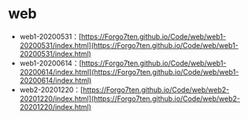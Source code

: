 # web

- web1-20200531：[https://Forgo7ten.github.io/Code/web/web1-20200531/index.html](https://Forgo7ten.github.io/Code/web/web1-20200531/index.html)
- web1-20200614：[https://Forgo7ten.github.io/Code/web/web1-20200614/index.html](https://Forgo7ten.github.io/Code/web/web1-20200614/index.html)
- web2-20201220：[https://Forgo7ten.github.io/Code/web/web2-20201220/index.html](https://Forgo7ten.github.io/Code/web/web2-20201220/index.html)